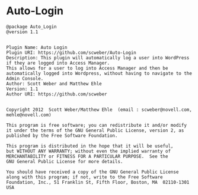 Auto-Login
============

    @package Auto_Login
    @version 1.1


    Plugin Name: Auto Login
    Plugin URI: https://github.com/scweber/Auto-Login
    Description: This plugin will automatically log a user into WordPress if they are logged into Access Manager.
    This allows for a user to log into Access Manager and then be automatically logged into Wordpress, without having to navigate to the Admin Console.
    Author: Scott Weber and Matthew Ehle
    Version: 1.1
    Author URI: https://github.com/scweber


    Copyright 2012  Scott Weber/Matthew Ehle  (email : scweber@novell.com, mehle@novell.com)

    This program is free software; you can redistribute it and/or modify
    it under the terms of the GNU General Public License, version 2, as
    published by the Free Software Foundation.
  
    This program is distributed in the hope that it will be useful,
    but WITHOUT ANY WARRANTY; without even the implied warranty of
    MERCHANTABILITY or FITNESS FOR A PARTICULAR PURPOSE.  See the
    GNU General Public License for more details.
  
    You should have received a copy of the GNU General Public License
    along with this program; if not, write to the Free Software
    Foundation, Inc., 51 Franklin St, Fifth Floor, Boston, MA  02110-1301  USA
